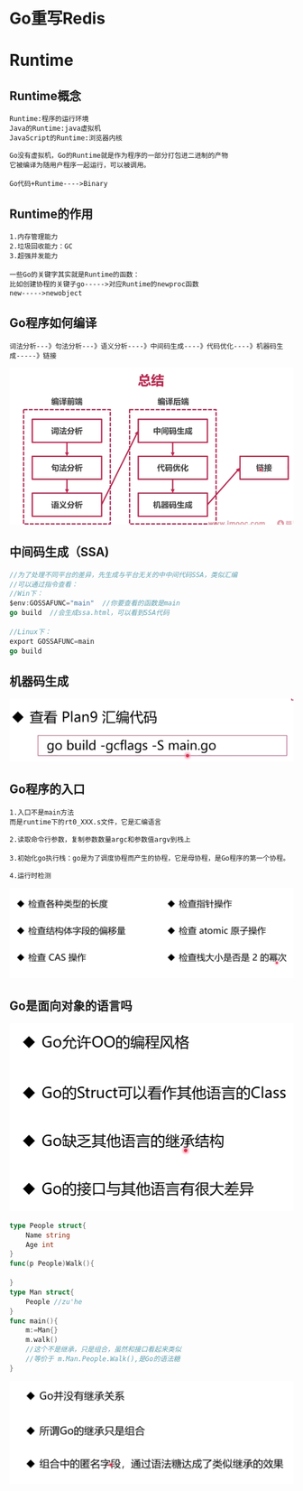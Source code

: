 # Go重写Redis

# Runtime

## Runtime概念

```
Runtime:程序的运行环境
Java的Runtime:java虚拟机
JavaScript的Runtime:浏览器内核
```

```
Go没有虚拟机，Go的Runtime就是作为程序的一部分打包进二进制的产物
它被编译为随用户程序一起运行，可以被调用。

Go代码+Runtime---->Binary
```

## Runtime的作用

```
1.内存管理能力
2.垃圾回收能力：GC
3.超强并发能力

一些Go的关键字其实就是Runtime的函数：
比如创建协程的关键子go----->对应Runtime的newproc函数
new----->newobject
```

## Go程序如何编译

```
词法分析---》句法分析---》语义分析----》中间码生成----》代码优化----》机器码生成-----》链接
```

![image-20220606150015781](GoRedis.assets/image-20220606150015781.png)

## 中间码生成（SSA)

```go
//为了处理不同平台的差异，先生成与平台无关的中中间代码SSA，类似汇编
//可以通过指令查看：
//Win下：
$env:GOSSAFUNC="main"  //你要查看的函数是main
go build  //会生成ssa.html，可以看到SSA代码

//Linux下：
export GOSSAFUNC=main
go build
```

## 机器码生成

![image-20220606150847835](GoRedis.assets/image-20220606150847835.png)

## Go程序的入口

```
1.入口不是main方法
而是runtime下的rt0_XXX.s文件，它是汇编语言
```

```
2.读取命令行参数，复制参数数量argc和参数值argv到栈上

3.初始化go执行栈：go是为了调度协程而产生的协程，它是母协程，是Go程序的第一个协程。
```

```
4.运行时检测
```

![image-20220606152020453](GoRedis.assets/image-20220606152020453.png)

## Go是面向对象的语言吗

![image-20220606152845899](GoRedis.assets/image-20220606152845899.png)

```go
type People struct{
    Name string
    Age int
}
func(p People)Walk(){
    
}
type Man struct{
    People //zu'he
}
func main(){
    m:=Man{}
    m.walk()
    //这个不是继承，只是组合，虽然和接口看起来类似
    //等价于 m.Man.People.Walk(),是Go的语法糖
}
```

![image-20220606153020904](GoRedis.assets/image-20220606153020904.png)